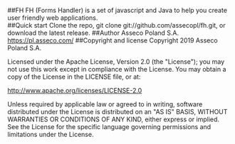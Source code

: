 ##FH
FH (Forms Handler) is a set of javascript and Java to help you create user friendly web applications.  
##Quick start
Clone the repo, git clone git://github.com/assecopl/fh.git, or download the latest release.
##Author
Asseco Poland S.A.
https://pl.asseco.com/
##Copyright and license
Copyright 2019 Asseco Poland S.A.

Licensed under the Apache License, Version 2.0 (the "License"); you may not use this work except in compliance with the License. You may obtain a copy of the License in the LICENSE file, or at:

http://www.apache.org/licenses/LICENSE-2.0

Unless required by applicable law or agreed to in writing, software distributed under the License is distributed on an "AS IS" BASIS, WITHOUT WARRANTIES OR CONDITIONS OF ANY KIND, either express or implied. See the License for the specific language governing permissions and limitations under the License.

